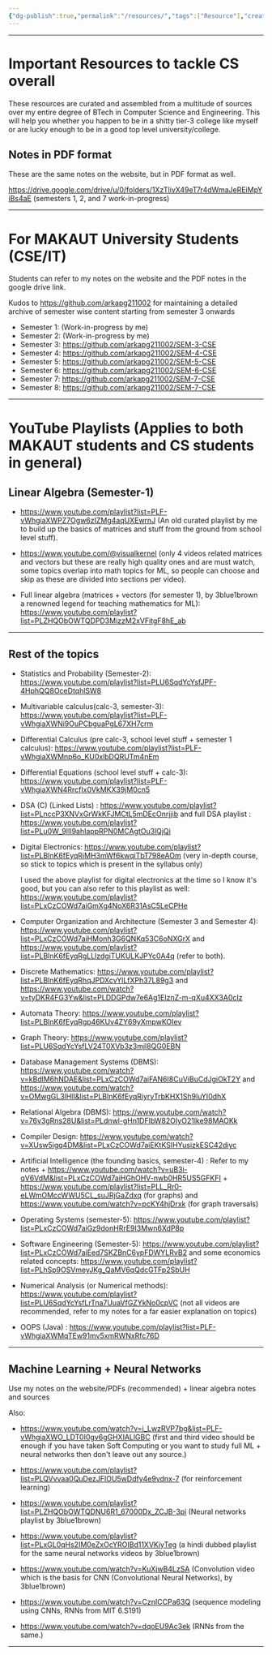 ```yaml
---
{"dg-publish":true,"permalink":"/resources/","tags":["Resource"],"created":"2025-09-04T21:42:49.460+05:30","updated":"2025-09-06T21:33:46.232+05:30"}
---
```


---
# Important Resources to tackle CS overall

These resources are curated and assembled from a multitude of sources over my entire degree of BTech in Computer Science and Engineering. This will help you whether you happen to be in a shitty tier-3 college like myself or are lucky enough to be in a good top level university/college.

## Notes in PDF format

These are the same notes on the website, but in PDF format as well.

https://drive.google.com/drive/u/0/folders/1XzTlivX49eT7r4dWmaJeREiMpYiBs4aE (semesters 1, 2, and 7 work-in-progress)

---
# For MAKAUT University Students (CSE/IT)

Students can refer to my notes on the website and the PDF notes in the google drive link.

Kudos to https://github.com/arkapg211002 for maintaining a detailed archive of semester wise content starting from semester 3 onwards

- Semester 1: (Work-in-progress by me)
- Semester 2: (Work-in-progress by me)
- Semester 3: https://github.com/arkapg211002/SEM-3-CSE
- Semester 4: https://github.com/arkapg211002/SEM-4-CSE
- Semester 5: https://github.com/arkapg211002/SEM-5-CSE
- Semester 6: https://github.com/arkapg211002/SEM-6-CSE
- Semester 7: https://github.com/arkapg211002/SEM-7-CSE
- Semester 8: https://github.com/arkapg211002/SEM-7-CSE

---
# YouTube Playlists (Applies to both MAKAUT students and CS students in general)


## Linear Algebra (Semester-1)

- https://www.youtube.com/playlist?list=PLF-vWhgiaXWPZ7Ogw6zIZMg4aqUXEwrnJ (An old curated playlist by me to build up the basics of matrices and stuff from the ground from school level stuff).

- https://www.youtube.com/@visualkernel (only 4 videos related matrices and vectors but these are really high quality ones and are must watch, some topics overlap into math topics for ML, so people can choose and skip as these are divided into sections per video).
  
- Full linear algebra (matrices + vectors (for semester 1), by 3blue1brown a renowned legend for teaching mathematics for ML): https://www.youtube.com/playlist?list=PLZHQObOWTQDPD3MizzM2xVFitgF8hE_ab
  
---
## Rest of the topics

- Statistics and Probability (Semester-2): https://www.youtube.com/playlist?list=PLU6SqdYcYsfJPF-4HphQQ8OceDtqhlSW8

- Multivariable calculus(calc-3, semester-3): https://www.youtube.com/playlist?list=PLF-vWhgiaXWNi9OuPCbguaPgL67XH7crm 
  
- Differential Calculus (pre calc-3, school level stuff + semester 1 calculus):  https://www.youtube.com/playlist?list=PLF-vWhgiaXWMnp6o_KU0xlbDQRUTm4nEm
  
- Differential Equations (school level stuff + calc-3): https://www.youtube.com/playlist?list=PLF-vWhgiaXWN4RrcfIx0VkMKX39jM0cn5

- DSA (C) (Linked Lists) : https://www.youtube.com/playlist?list=PLnccP3XNVxGrWkKFJMCtL5mDEcOnrjjib and full DSA playlist : https://www.youtube.com/playlist?list=PLu0W_9lII9ahIappRPN0MCAgtOu3lQjQi

- Digital Electronics: https://www.youtube.com/playlist?list=PLBlnK6fEyqRjMH3mWf6kwqiTbT798eAOm (very in-depth course, so stick to topics which is present in the syllabus only)
  
  I used the above playlist for digital electronics at the time so I know it's good, but you can also refer to this playlist as well: https://www.youtube.com/playlist?list=PLxCzCOWd7aiGmXg4NoX6R31AsC5LeCPHe

- Computer Organization and Architecture (Semester 3 and Semester 4): https://www.youtube.com/playlist?list=PLxCzCOWd7aiHMonh3G6QNKq53C6oNXGrX and https://www.youtube.com/playlist?list=PLBlnK6fEyqRgLLlzdgiTUKULKJPYc0A4q (refer to both).

- Discrete Mathematics: https://www.youtube.com/playlist?list=PLBlnK6fEyqRhqJPDXcvYlLfXPh37L89g3 and https://www.youtube.com/watch?v=tyDKR4FG3Yw&list=PLDDGPdw7e6Ag1EIznZ-m-qXu4XX3A0cIz
  
- Automata Theory: https://www.youtube.com/playlist?list=PLBlnK6fEyqRgp46KUv4ZY69yXmpwKOIev
  
- Graph Theory: https://www.youtube.com/playlist?list=PLU6SqdYcYsfLV24T0XVb3z3mjl8QG0EBN
  
- Database Management Systems (DBMS):  https://www.youtube.com/watch?v=kBdlM6hNDAE&list=PLxCzCOWd7aiFAN6I8CuViBuCdJgiOkT2Y and https://www.youtube.com/watch?v=OMwgGL3lHlI&list=PLBlnK6fEyqRiyryTrbKHX1Sh9luYI0dhX
  
- Relational Algebra (DBMS): https://www.youtube.com/watch?v=76v3gRns28U&list=PLdnwl-gHn1DFIbW82OIyO21lke98MAOKk

- Compiler Design: https://www.youtube.com/watch?v=XUsw5igq4DM&list=PLxCzCOWd7aiEKtKSIHYusizkESC42diyc

- Artificial Intelligence (the founding basics, semester-4) : Refer to my notes + https://www.youtube.com/watch?v=uB3i-qV6VdM&list=PLxCzCOWd7aiHGhOHV-nwb0HR5US5GFKFI + https://www.youtube.com/playlist?list=PLL_Rr0-eLWmOMccWWU5CL_suJRjGaZdxq (for graphs) and https://www.youtube.com/watch?v=pcKY4hjDrxk (for graph traversals)

- Operating Systems (semester-5): https://www.youtube.com/playlist?list=PLxCzCOWd7aiGz9donHRrE9I3Mwn6XdP8p

- Software Engineering (Semester-5): https://www.youtube.com/playlist?list=PLxCzCOWd7aiEed7SKZBnC6ypFDWYLRvB2 and some economics related concepts: https://www.youtube.com/playlist?list=PLhSp9OSVmeyJKg_QaMV6qQdcGTFp2SbUH 

- Numerical Analysis (or Numerical methods): https://www.youtube.com/playlist?list=PLU6SqdYcYsfLrTna7UuaVfGZYkNo0cpVC (not all videos are recommended, refer to my notes for a far easier explanation on topics)

- OOPS (Java) : https://www.youtube.com/playlist?list=PLF-vWhgiaXWMqTEw91mv5xmRWNxRfc76D

---
## Machine Learning + Neural Networks

Use my notes on the website/PDFs (recommended) + linear algebra notes and sources

Also:

- https://www.youtube.com/watch?v=i_LwzRVP7bg&list=PLF-vWhgiaXWO_LDT0I0gv6gGHXIALlGBC (first and third video should be enough if you have taken Soft Computing or you want to study full ML + neural networks then don't leave out any source.)
  
- https://www.youtube.com/playlist?list=PLQVvvaa0QuDezJFIOU5wDdfy4e9vdnx-7 (for reinforcement learning)

- https://www.youtube.com/playlist?list=PLZHQObOWTQDNU6R1_67000Dx_ZCJB-3pi (Neural networks playlist by 3blue1brown)

- https://www.youtube.com/playlist?list=PLxGL0qHs2IM0eZxOcYROIBd11XVKiyTeg (a hindi dubbed playlist for the same neural networks videos by 3blue1brown)

- https://www.youtube.com/watch?v=KuXjwB4LzSA (Convolution video which is the basis for CNN (Convolutional Neural Networks), by 3blue1brown)

- https://www.youtube.com/watch?v=CznICCPa63Q (sequence modeling using CNNs, RNNs from MIT 6.S191)

- https://www.youtube.com/watch?v=dqoEU9Ac3ek (RNNs from the same.)

---
